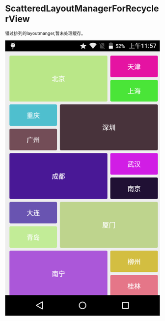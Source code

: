 # ScatteredLayoutManagerForRecyclerView
错过排列的layoutmanger,暂未处理缓存。

![](https://github.com/HarveyLee1228/LayoutManagerForRecyclerView/blob/master/ScreenShot/ScreentShot.png)
